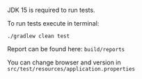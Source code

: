 JDK 15 is required to run tests.

To run tests execute in terminal:
```shell
./gradlew clean test
```

Report can be found here: ``build/reports``

You can change browser and version in ``src/test/resources/application.properties``
